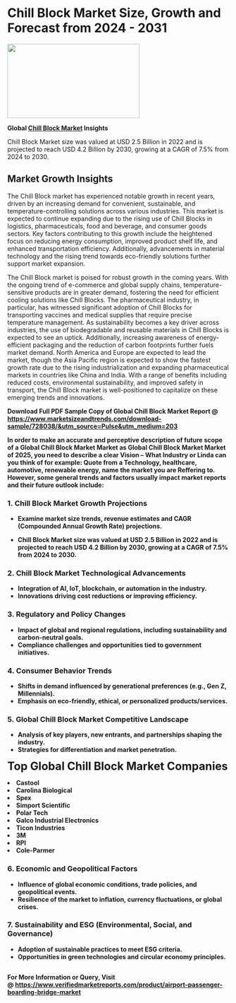 <H1>Chill Block Market Size, Growth and Forecast from 2024 - 2031</H1><img class="aligncenter size-medium wp-image-584254" src="https://thirdeyenews.in/wp-content/uploads/2024/09/Global-Market-Research-300x168.jpeg" alt="" width="300" height="168" /><p><strong>Global&nbsp;<a href="https://www.marketsizeandtrends.com/download-sample/728038/&amp;utm_source=Pulse&amp;utm_medium=203">Chill Block Market</a> Insights</strong></p><p>Chill Block Market size was valued at USD 2.5 Billion in 2022 and is projected to reach USD 4.2 Billion by 2030, growing at a CAGR of 7.5% from 2024 to 2030.</p><p><h2>Market Growth Insights</h2> <p>The Chill Block market has experienced notable growth in recent years, driven by an increasing demand for convenient, sustainable, and temperature-controlling solutions across various industries. This market is expected to continue expanding due to the rising use of Chill Blocks in logistics, pharmaceuticals, food and beverage, and consumer goods sectors. Key factors contributing to this growth include the heightened focus on reducing energy consumption, improved product shelf life, and enhanced transportation efficiency. Additionally, advancements in material technology and the rising trend towards eco-friendly solutions further support market expansion.</p> <p><strong></strong></p> <p>The Chill Block market is poised for robust growth in the coming years. With the ongoing trend of e-commerce and global supply chains, temperature-sensitive products are in greater demand, fostering the need for efficient cooling solutions like Chill Blocks. The pharmaceutical industry, in particular, has witnessed significant adoption of Chill Blocks for transporting vaccines and medical supplies that require precise temperature management. As sustainability becomes a key driver across industries, the use of biodegradable and reusable materials in Chill Blocks is expected to see an uptick. Additionally, increasing awareness of energy-efficient packaging and the reduction of carbon footprints further fuels market demand. North America and Europe are expected to lead the market, though the Asia Pacific region is expected to show the fastest growth rate due to the rising industrialization and expanding pharmaceutical markets in countries like China and India. With a range of benefits including reduced costs, environmental sustainability, and improved safety in transport, the Chill Block market is well-positioned to capitalize on these emerging trends and innovations.</p> <p><strong></p><p><span class=""><strong>Download Full PDF Sample Copy of Global Chill Block Market Report</strong> @ <a href="https://www.marketsizeandtrends.com/download-sample/728038/&amp;utm_source=Pulse&amp;utm_medium=203" target="_blank">https://www.marketsizeandtrends.com/download-sample/728038/&amp;utm_source=Pulse&amp;utm_medium=203</a></span></p><p>In order to make an accurate and perceptive description of future scope of a Global&nbsp;Chill Block Market Market as Global&nbsp;Chill Block Market Market of 2025, you need to describe a clear Vision &ndash; What Industry or Linda can you think of for example: Quote from a Technology, healthcare, automotive, renewable energy, name the market you are Reffering to. However, some general trends and factors usually impact market reports and their future outlook include:</p><h3>1.&nbsp;<strong>Chill Block Market Growth Projections</strong></h3><ul><li>Examine market size trends, revenue estimates and CAGR (Compounded Annual Growth Rate) projections.</li><li><p>Chill Block Market size was valued at USD 2.5 Billion in 2022 and is projected to reach USD 4.2 Billion by 2030, growing at a CAGR of 7.5% from 2024 to 2030.</p></li></ul><h3>2.&nbsp;<strong>Chill Block Market Technological Advancements</strong></h3><ul><li>Integration of AI, IoT, blockchain, or automation in the industry.</li><li>Innovations driving cost reductions or improving efficiency.</li></ul><h3>3.&nbsp;<strong>Regulatory and Policy Changes</strong></h3><ul><li>Impact of global and regional regulations, including sustainability and carbon-neutral goals.</li><li>Compliance challenges and opportunities tied to government initiatives.</li></ul><h3>4.&nbsp;<strong>Consumer Behavior Trends</strong></h3><ul><li>Shifts in demand influenced by generational preferences (e.g., Gen Z, Millennials).</li><li>Emphasis on eco-friendly, ethical, or personalized products/services.</li></ul><h3>5.&nbsp;<strong>Global Chill Block Market Competitive Landscape</strong></h3><ul><li>Analysis of key players, new entrants, and partnerships shaping the industry.</li><li>Strategies for differentiation and market penetration.</li></ul><p data-pm-slice="1 1 []"><span style="color: inherit; font-family: inherit; font-size: 25px;">Top Global Chill Block Market Companies</span></p><div class="" data-test-id=""><p><li>Castool</li><li> Carolina Biological</li><li> Spex</li><li> Simport Scientific</li><li> Polar Tech</li><li> Galco Industrial Electronics</li><li> Ticon Industries</li><li> 3M</li><li> RPI</li><li> Cole-Parmer</li></p></div><h3>6.&nbsp;<strong>Economic and Geopolitical Factors</strong></h3><ul><li>Influence of global economic conditions, trade policies, and geopolitical events.</li><li>Resilience of the market to inflation, currency fluctuations, or global crises.</li></ul><h3>7.&nbsp;<strong>Sustainability and ESG (Environmental, Social, and Governance)</strong></h3><ul><li>Adoption of sustainable practices to meet ESG criteria.</li><li>Opportunities in green technologies and circular economy principles.</li></ul><h2><strong style="font-size: 14px;">For More Information or Query, Visit @&nbsp;</strong><a style="background-color: #ffffff; font-size: 14px;" href="https://www.marketsizeandtrends.com/report/chill-block-market/" target="_blank">https://www.verifiedmarketreports.com/product/airport-passenger-boarding-bridge-market</a></h2>
